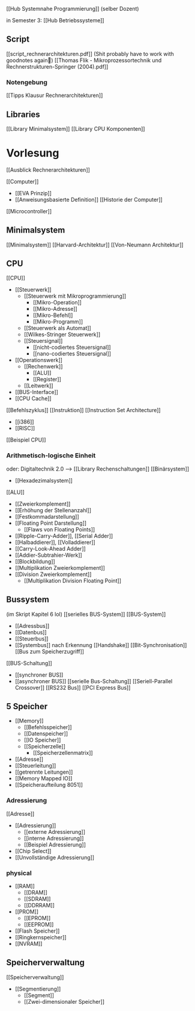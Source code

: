 [[Hub Systemnahe Programmierung]] (selber Dozent)

in Semester 3: [[Hub Betriebssysteme]]

## Script
[[script_rechnerarchitekturen.pdf]]
(Shit probably have to work with goodnotes again🥲)
[[Thomas Flik - Mikroprozessortechnik und Rechnerstrukturen-Springer (2004).pdf]]

### Notengebung
[[Tipps Klausur Rechnerarchitekturen]]
## Libraries
[[Library Minimalsystem]]
[[Library CPU Komponenten]]


# Vorlesung
[[Ausblick Rechnerarchitekturen]]


[[Computer]]
- [[EVA Prinzip]]
- [[Anweisungsbasierte Definition]]
[[Historie der Computer]]

[[Microcontroller]]

## Minimalsystem
[[Minimalsystem]]
[[Harvard-Architektur]]
[[Von-Neumann Architektur]]

## CPU
[[CPU]]
- [[Steuerwerk]]
	- [[Steuerwerk mit Mikroprogrammierung]]
		- [[Mikro-Operation]]
		- [[Mikro-Adresse]]
		- [[Mikro-Befehl]]
		- [[Mikro-Programm]]
	- [[Steuerwerk als Automat]]
	- [[Wilkes-Stringer Steuerwerk]]
	- [[Steuersignal]]
		- [[nicht-codiertes Steuersignal]]
		- [[nano-codiertes Steuersignal]]
- [[Operationswerk]]
	- [[Rechenwerk]]
		- [[ALU]]
		- [[Register]]
	- [[Leitwerk]]
- [[BUS-Interface]]
- [[CPU Cache]]

[[Befehlszyklus]]
[[Instruktion]]
[[Instruction Set Architecture]]
- [[i386]]
- [[RISC]]

[[Beispiel CPU]]
### Arithmetisch-logische Einheit
oder: Digitaltechnik 2.0 --> [[Library Rechenschaltungen]]
[[Binärsystem]]
- [[Hexadezimalsystem]]

[[ALU]]
- [[Zweierkomplement]]
- [[Erhöhung der Stellenanzahl]]
- [[Festkommadarstellung]]
- [[Floating Point Darstellung]]
	- [[Flaws von Floating Points]]
- [[Ripple-Carry-Adder]], [[Serial Adder]]
- [[Halbaddierer]], [[Volladdierer]]
- [[Carry-Look-Ahead Adder]]
- [[Addier-Subtrahier-Werk]]
- [[Blockbildung]]
- [[Multiplikation Zweierkomplement]]
- [[Division Zweierkomplement]]
	- [[Multiplikation Division Floating Point]]

## Bussystem
(im Skript Kapitel 6 lol)
[[serielles BUS-System]]
[[BUS-System]]
- [[Adressbus]]
- [[Datenbus]]
- [[Steuerbus]]
- [[Systembus]]
nach Erkennung
[[Handshake]]
[[Bit-Synchronisation]]
[[Bus zum Speicherzugriff]]

[[BUS-Schaltung]]
- [[synchroner BUS]]
- [[asynchroner BUS]]
[[serielle Bus-Schaltung]]
[[Seriell-Parallel Crossover]]
[[RS232 Bus]]
[[PCI Express Bus]]


## 5 Speicher
- [[Memory]]
	- [[Befehlsspeicher]]
	- [[Datenspeicher]]
	- [[IO Speicher]]
	- [[Speicherzelle]]
		- [[Speicherzellenmatrix]]
- [[Adresse]]
- [[Steuerleitung]]
- [[getrennte Leitungen]]
- [[Memory Mapped IO]]
- [[Speicheraufteilung 8051]]
### Adressierung
[[Adresse]]
- [[Adressierung]]
	- [[externe Adressierung]]
	- [[interne Adressierung]]
	- [[Beispiel Adressierung]]
- [[Chip Select]]
- [[Unvollständige Adressierung]]
### physical
- [[RAM]]
	- [[DRAM]]
	- [[SDRAM]]
	- [[DDRRAM]]
- [[PROM]]
	- [[EPROM]]
	- [[EEPROM]]
- [[Flash Speicher]]
- [[Ringkernspeicher]]
- [[NVRAM]]


## Speicherverwaltung
[[Speicherverwaltung]]
- [[Segmentierung]]
	- [[Segment]]
	- [[Zwei-dimensionaler Speicher]]
